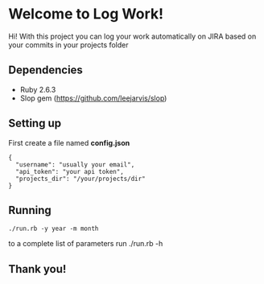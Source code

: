 # Welcome to Log Work!

Hi! With this project you can log your work automatically on JIRA based on your commits in your projects folder

## Dependencies

  - Ruby 2.6.3
  - Slop gem (https://github.com/leejarvis/slop)

## Setting up

First create a file named **config.json**

    {
      "username": "usually your email",
      "api_token": "your api token",
      "projects_dir": "/your/projects/dir"
    }

##  Running

    ./run.rb -y year -m month

to a complete list of parameters run ./run.rb -h

## Thank you!
